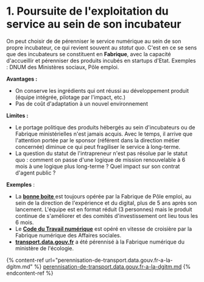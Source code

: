 # 1. Poursuite de l'exploitation du service au sein de son incubateur

On peut choisir de de pérenniser le service numérique au sein de son propre incubateur, ce qui revient souvent au _statut quo_. C'est en ce se sens que des incubateurs se constituent en **Fabrique**, avec la capacité d'accueillir et pérenniser des produits incubés en startups d'Etat. Exemples : DNUM des Ministères sociaux, Pôle emploi.

**Avantages :**

* On conserve les ingrédients qui ont réussi au développement produit (équipe intégrée, pilotage par l'impact, etc.)
* Pas de coût d'adaptation à un nouvel environnement

**Limites :**

* Le portage politique des produits hébergés au sein d'incubateurs ou de Fabrique ministérielles n'est jamais acquis. Avec le temps, il arrive que l'attention portée par le sponsor (référent dans la direction métier concernée) diminue ce qui peut fragiliser le service à long-terme.
* La question du statut de l'intrapreneur n'est pas résolue par le statut quo : comment on passe d'une logique de mission renouvelable à 6 mois à une logique plus long-terme ? Quel impact sur son contrat d'agent public ?

**Exemples** :

* La [**bonne boite** ](https://labonneboite.pole-emploi.fr)est toujours opérée par la Fabrique de Pôle emploi, au sein de la direction de l'expérience et du digital, plus de 5 ans après son lancement. L'équipe est en format réduit (3 personnes) mais le produit continue de s'améliorer et des comités d'investissement ont lieu tous les 6 mois.
* Le [**Code du Travail numérique**](https://code.travail.gouv.fr) est opéré en vitesse de croisière par la Fabrique numérique des Affaires sociales.
* [**transport.data.gouv.fr**](perennisation-de-transport.data.gouv.fr-a-la-dgitm.md) a été pérennisé à la Fabrique numérique du ministère de l'écologie.

{% content-ref url="perennisation-de-transport.data.gouv.fr-a-la-dgitm.md" %}
[perennisation-de-transport.data.gouv.fr-a-la-dgitm.md](perennisation-de-transport.data.gouv.fr-a-la-dgitm.md)
{% endcontent-ref %}
